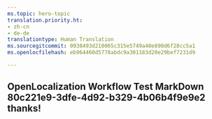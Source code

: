```yaml
---
ms.topic: hero-topic
translation.priority.ht:
- zh-cn
- de-de
translationtype: Human Translation
ms.sourcegitcommit: 0938493d210065c315e5749a40e890d6f28cc5a1
ms.openlocfilehash: eb964460d5778abdc9a301183d20e29bef7231d9

---
```

## OpenLocalization Workflow Test MarkDown 80c221e9-3dfe-4d92-b329-4b06b4f9e9e2 thanks!



<!--HONumber=Jul16_HO3-->


